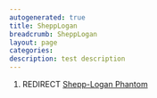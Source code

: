 ```yaml
---
autogenerated: true
title: SheppLogan
breadcrumb: SheppLogan
layout: page
categories: 
description: test description
---
```


1.  REDIRECT [Shepp-Logan Phantom](Shepp-Logan_Phantom)

